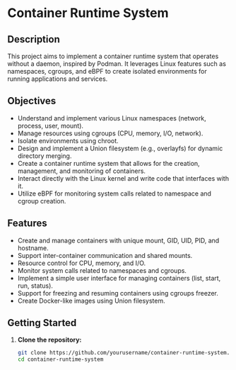 # Container Runtime System

## Description
This project aims to implement a container runtime system that operates without a daemon, inspired by Podman. It leverages Linux features such as namespaces, cgroups, and eBPF to create isolated environments for running applications and services.

## Objectives
- Understand and implement various Linux namespaces (network, process, user, mount).
- Manage resources using cgroups (CPU, memory, I/O, network).
- Isolate environments using chroot.
- Design and implement a Union filesystem (e.g., overlayfs) for dynamic directory merging.
- Create a container runtime system that allows for the creation, management, and monitoring of containers.
- Interact directly with the Linux kernel and write code that interfaces with it.
- Utilize eBPF for monitoring system calls related to namespace and cgroup creation.

## Features
- Create and manage containers with unique mount, GID, UID, PID, and hostname.
- Support inter-container communication and shared mounts.
- Resource control for CPU, memory, and I/O.
- Monitor system calls related to namespaces and cgroups.
- Implement a simple user interface for managing containers (list, start, run, status).
- Support for freezing and resuming containers using cgroups freezer.
- Create Docker-like images using Union filesystem.

## Getting Started
1. **Clone the repository:**
   ```bash
   git clone https://github.com/yourusername/container-runtime-system.git
   cd container-runtime-system
